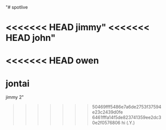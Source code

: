 "# spotlive

<<<<<<< HEAD
jimmy" 
<<<<<<< HEAD
john"
=======
<<<<<<< HEAD
owen
=======

jontai
=======
jimmy 2" 

>>>>>>> 50469fff5486e7a6de2753f37594e23c2439d0fe
>>>>>>> 6461fffa14f5de823741359ee2dc30e2f0576806
hi
(.Y.)